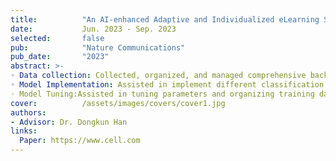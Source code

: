 ```yaml
---
title:          "An AI-enhanced Adaptive and Individualized eLearning System for Mathematics Foundation Courses in the Faculty of Engineering"
date:           Jun. 2023 - Sep. 2023
selected:       false
pub:            "Nature Communications"
pub_date:       "2023"
abstract: >-
◦ Data collection: Collected, organized, and managed comprehensive background data on Hong Kong secondary schools and students.
◦ Model Implementation: Assisted in implement different classification algorithms for predicting students'learning levels.
◦ Model Tuning:Assisted in tuning parameters and organizing training data to enhance model performance.
cover:          /assets/images/covers/cover1.jpg
authors: 
- Advisor: Dr. Dongkun Han
links:
  Paper: https://www.cell.com
---
```

